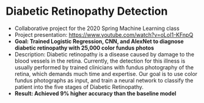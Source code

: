 # Diabetic Retinopathy Detection
* Collaborative project for the 2020 Spring Machine Learning class
* Project presentation: https://www.youtube.com/watch?v=oLoI1-KFnpQ
* <b>Goal: Trained Logistic Regression, CNN, and AlexNet to diagnose diabetic retinopathy with 25,000 color fundus photos</b>
* Description: Diabetic retinopathy is a disease caused by damage to the blood vessels in the retina. Currently, the detection for this illness is usually performed by trained clinicians with fundus photography of the retina, which demands much time and expertise. Our goal is to use color fundus photographs as input, and train a neural network to classify the patient into the five stages of Diabetic Retinopathy.
* <b>Result: Achieved 9% higher accuracy than the baseline model</b>
